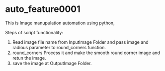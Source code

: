 # auto_feature0001
This is Image manupulation automation using python,

Steps of script functionality:
1) Read image file name from InputImage Folder and pass image and radious parameter to round_corners function.
2) round_corners Process it and make the smooth round corner image and retun the image.
3) save the image at OutputImage Folder.
